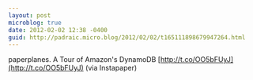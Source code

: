 ```yaml
---
layout: post
microblog: true
date: 2012-02-02 12:38 -0400
guid: http://padraic.micro.blog/2012/02/02/t165111898679947264.html
---
```

paperplanes. A Tour of Amazon's DynamoDB [http://t.co/OO5bFUyJ](http://t.co/OO5bFUyJ) (via Instapaper)
